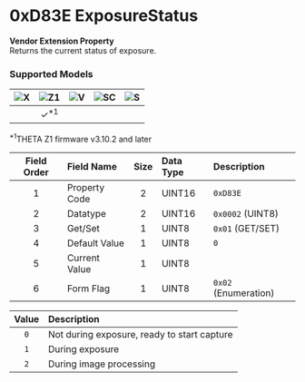 # 0xD83E ExposureStatus

**Vendor Extension Property**  
Returns the current status of exposure.  

### Supported Models
| ![X](https://img.shields.io/badge/X-purple) | ![Z1](https://img.shields.io/badge/Z1-blue) | ![V](https://img.shields.io/badge/V-green) | ![SC](https://img.shields.io/badge/SC-orange) | ![S](https://img.shields.io/badge/S-red) |
|:-:|:-:|:-:|:-:|:-:|
|   | ✓<sup>\*1</sup> |   |   |   |

<sup>\*1</sup>THETA Z1 firmware v3.10.2 and later  

| Field Order | Field Name | Size | Data Type | Description |
|:-:|:--|:-:|:--|:--|
| 1 | Property Code | 2 | UINT16 | `0xD83E` |
| 2 | Datatype | 2 | UINT16 | `0x0002` (UINT8) |
| 3 | Get/Set | 1 | UINT8 | `0x01` (GET/SET) |
| 4 | Default Value | 1 | UINT8 | `0` |
| 5 | Current Value | 1 | UINT8 ||
| 6 | Form Flag | 1 | UINT8 | `0x02` (Enumeration) |

| Value | Description |
|:-:|:--|
| `0` | Not during exposure, ready to start capture |
| `1` | During exposure |
| `2` | During image processing |
